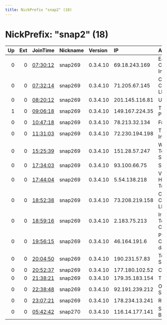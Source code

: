 ```yaml
---
title: NickPrefix "snap2" (18)
---
```


# NickPrefix: "snap2" (18)

|   Up |   Ext | JoinTime                                                                                            | Nickname   | Version   | IP             | AS                                       | CC   |   ORp |   Dirp | OS    | Contact   |   eFamMembers |
|-----:|------:|:----------------------------------------------------------------------------------------------------|:-----------|:----------|:---------------|:-----------------------------------------|:-----|------:|-------:|:------|:----------|--------------:|
|    0 |     0 | [07:30:12](https://metrics.torproject.org/rs.html#details/9AD10F5C21C62EE709B3421B58FC913E8D6836EE) | snap269    | 0.3.4.10  | 69.18.243.169  | Eagle Communications, Inc.               | us   | 36571 |      0 | Linux | None      |             1 |
|    0 |     0 | [07:32:14](https://metrics.torproject.org/rs.html#details/1F595CCE75224ECE14CCCD756853138219BEF2EE) | snap269    | 0.3.4.10  | 71.205.67.145  | Comcast Cable Communications, LLC        | us   | 43699 |      0 | Linux | None      |             1 |
|    0 |     0 | [08:20:12](https://metrics.torproject.org/rs.html#details/76B45E95D420731D58DC8424BDC513522B5A1015) | snap269    | 0.3.4.10  | 201.145.116.81 | Uninet S.A. de C.V.                      | mx   | 33153 |      0 | Linux | None      |             1 |
|    1 |     0 | [09:06:18](https://metrics.torproject.org/rs.html#details/232AE93D8484DEF4968BD8058E6E20ED9BE1FCFC) | snap269    | 0.3.4.10  | 149.167.224.35 | TELCOINABOX PTY LTD                      | au   | 43413 |      0 | Linux | None      |             1 |
|    0 |     0 | [10:47:18](https://metrics.torproject.org/rs.html#details/93E5E1ACE2E94D09685763D7982AC9BF8B4B3326) | snap269    | 0.3.4.10  | 78.213.32.134  | Free SAS                                 | fr   | 34245 |      0 | Linux | None      |             1 |
|    0 |     0 | [11:31:03](https://metrics.torproject.org/rs.html#details/4176F43B9F1A8C83AA95B9FD475B4DA584E62A74) | snap269    | 0.3.4.10  | 72.230.194.198 | Time Warner Cable Internet LLC           | us   | 37905 |      0 | Linux | None      |             1 |
|    0 |     0 | [15:25:39](https://metrics.torproject.org/rs.html#details/8DB75A704CC9F1A4148617AC60F1D6CC5A36C1E8) | snap269    | 0.3.4.10  | 151.28.57.247  | Wind Telecomunicazioni SpA               | it   | 44641 |      0 | Linux | None      |             1 |
|    0 |     0 | [17:34:03](https://metrics.torproject.org/rs.html#details/1DDA992CC9AE3CA2CB36037071CB779393C0CDB9) | snap269    | 0.3.4.10  | 93.100.66.75   | SkyNet Ltd.                              | ru   | 33851 |      0 | Linux | None      |             1 |
|    0 |     0 | [17:44:04](https://metrics.torproject.org/rs.html#details/076C2E4774BA06FB650FD68D1A109FD0A61C264A) | snap269    | 0.3.4.10  | 5.54.138.218   | Vodafone-panafon Hellenic Telecommunicat | gr   | 42147 |      0 | Linux | None      |             1 |
|    0 |     0 | [18:52:38](https://metrics.torproject.org/rs.html#details/2F9C32264DAEC5337F13A59258E4A4FA7A601619) | snap269    | 0.3.4.10  | 73.208.219.158 | Comcast Cable Communications, LLC        | us   | 41145 |      0 | Linux | None      |             1 |
|    0 |     0 | [18:59:16](https://metrics.torproject.org/rs.html#details/5B5A4824B75EC9ED57DA7FD96137E347D26CC81C) | snap269    | 0.3.4.10  | 2.183.75.213   | Iran Telecommunication Company PJS       | ir   | 37923 |      0 | Linux | None      |             1 |
|    0 |     0 | [19:56:15](https://metrics.torproject.org/rs.html#details/A92A25DB4115C272A9FF750CBB7194A2D7DF6194) | snap269    | 0.3.4.10  | 46.164.191.6   | Private Joint Stock Company datagroup    | ua   | 45433 |      0 | Linux | None      |             1 |
|    0 |     0 | [20:04:50](https://metrics.torproject.org/rs.html#details/9D6C7EEEBC512C0A2BE314DB8A8820B0C93C772D) | snap269    | 0.3.4.10  | 190.231.57.83  | Telecom Argentina S.A.                   | ar   | 35481 |      0 | Linux | None      |             1 |
|    0 |     0 | [20:52:37](https://metrics.torproject.org/rs.html#details/D80E0E091F05D068D2935B740A8D36905CCF35F7) | snap269    | 0.3.4.10  | 177.180.102.52 | CLARO S.A.                               | br   | 36581 |      0 | Linux | None      |             1 |
|    0 |     0 | [21:38:21](https://metrics.torproject.org/rs.html#details/9F36C2DD59649ECAF39F84685C460A61272ADFAA) | snap269    | 0.3.4.10  | 179.35.183.154 | Tim Celular S.A.                         | br   | 36701 |      0 | Linux | None      |             1 |
|    0 |     0 | [22:38:48](https://metrics.torproject.org/rs.html#details/FB0590775E4D4347B24B2BC9154987A6EC9DADAD) | snap269    | 0.3.4.10  | 92.191.239.212 | Orange Espagne SA                        | es   | 36579 |      0 | Linux | None      |             1 |
|    0 |     0 | [23:07:21](https://metrics.torproject.org/rs.html#details/E4F676CC9B19531CA14B1F01555A76872B270175) | snap269    | 0.3.4.10  | 178.234.13.241 | Rostelecom                               | ru   | 36945 |      0 | Linux | None      |             1 |
|    0 |     0 | [05:42:42](https://metrics.torproject.org/rs.html#details/0C5D571185193C2B6E4563A69558DDBA7316C0A9) | snap270    | 0.3.4.10  | 116.14.177.141 | Singtel Fibre Broadband                  | sg   | 33907 |      0 | Linux | None      |             1 |
